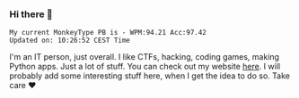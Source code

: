 ### Hi there 👋
<!-- PB START -->
```
My current MonkeyType PB is - WPM:94.21 Acc:97.42
Updated on: 10:26:52 CEST Time
```
<!-- PB END -->
I'm an IT person, just overall. I like CTFs, hacking, coding games, making Python apps. Just a lot of stuff.
You can check out my website [here](https://skill3472.github.io/).
I will probably add some interesting stuff here, when I get the idea to do so. Take care ❤️
